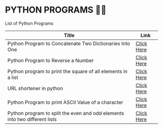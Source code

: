# PYTHON PROGRAMS 👩‍💻

List of Python Programs

| Title | Link |
| --- | --- |
| Python Program to Concatenate Two Dictionaries Into One | <a href="https://dx4iot.hashnode.dev/python-program-to-concatenate-two-dictionaries-into-one">Click Here</a> |  
| Python Program to Reverse a Number | <a href="https://dx4iot.hashnode.dev/python-program-to-reverse-a-number">Click Here</a> | 
| Python program to print the square of all elements in a list | <a href="https://dx4iot.hashnode.dev/python-program-to-print-the-square-of-all-elements-in-a-list">Click Here</a>| 
| URL shortener in python | <a href="https://dx4iot.hashnode.dev/url-shortener-in-python">Click Here</a>| 
| Python Program to print ASCII Value of a character | <a href="https://dx4iot.hashnode.dev/python-program-to-print-ascii-value-of-a-character">Click Here</a>| 
| Python program to split the even and odd elements into two different lists | <a href="https://dx4iot.hashnode.dev/python-program-to-split-the-even-and-odd-elements-into-two-different-lists">Click Here</a>| 

